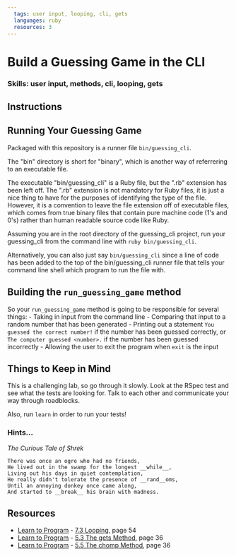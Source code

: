 ```yaml
---
  tags: user input, looping, cli, gets
  languages: ruby
  resources: 3
---
```


# Build a Guessing Game in the CLI

### Skills: user input, methods, cli, looping, gets

## Instructions

## Running Your Guessing Game 

Packaged with this repository is a runner file `bin/guessing_cli`.

The "bin" directory is short for "binary", which is another way of referrering to an executable file.

The executable "bin/guessing_cli" is a Ruby file, but the ".rb" extension has
been left off. The ".rb" extension is not mandatory for Ruby files, it
is just a nice thing to have for the purposes of identifying the type of
the file. However, it is a convention to leave the file extension off of
executable files, which comes from true binary files that contain pure
machine code (1's and 0's) rather than human readable source code like
Ruby.

Assuming you are in the root directory of the guessing_cli project, run your guessing_cli from the command line with `ruby bin/guessing_cli`.

Alternatively, you can also just say `bin/guessing_cli` since a line of
code has been added to the top of the bin/guessing_cli runner file that tells
your command line shell which program to run the file with.

## Building the `run_guessing_game` method

So your `run_guessing_game` method is going to be responsible for several things:
    - Taking in input from the command line
    - Comparing that input to a random number that has been generated
    - Printing out a statement `You guessed the correct number!` if the number has been guessed correctly, or `The computer guessed <number>.` if the number has been guessed incorrectly
    - Allowing the user to exit the program when `exit` is the input

## Things to Keep in Mind

This is a challenging lab, so go through it slowly. Look at the RSpec test and see what the tests are looking for. Talk to each other and communicate your way through roadblocks.

Also, run `learn` in order to run your tests!

### Hints...

_The Curious Tale of Shrek_

```
There was once an ogre who had no friends,
He lived out in the swamp for the longest __while__,
Living out his days in quiet contemplation,
He really didn't tolerate the presence of __rand__oms,
Until an annoying donkey once came along,
And started to __break__ his brain with madness.
```

## Resources
* [Learn to Program](http://books.flatironschool.com/books/43) - [7.3 Looping](http://books.flatironschool.com/books/43?page=54), page 54
* [Learn to Program](http://books.flatironschool.com/books/43?) - [5.3 The gets Method](http://books.flatironschool.com/books/43?page=36), page 36
* [Learn to Program](http://books.flatironschool.com/books/43?) - [5.5 The chomp Method](http://books.flatironschool.com/books/43?page=36), page 36
